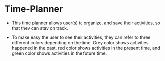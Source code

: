 # Time-Planner

* This time planner allows user(s) to organize, and save their activities, so that they can stay on track.

* To make easy the user to see their activities, they can refer to three different colors depending on the time. Grey color shows activities happened in the past, red color shows activities in the present time, and green color shows activities in the future time. 
